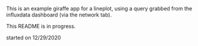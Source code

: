 This is an example giraffe app for a lineplot,  using a query grabbed from the influxdata dashboard (via the network tab).

This README is in progress.

started on 12/29/2020

